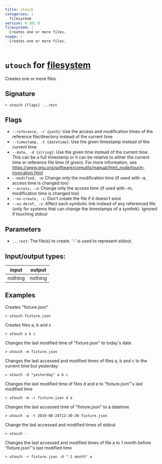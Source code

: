```yaml
---
title: utouch
categories: |
  filesystem
version: 0.101.0
filesystem: |
  Creates one or more files.
usage: |
  Creates one or more files.
---
```

<!-- This file is automatically generated. Please edit the command in https://github.com/nushell/nushell instead. -->

# `utouch` for [filesystem](/commands/categories/filesystem.md)

<div class='command-title'>Creates one or more files.</div>

## Signature

```> utouch {flags} ...rest```

## Flags

 -  `--reference, -r {path}`: Use the access and modification times of the reference file/directory instead of the current time
 -  `--timestamp, -t {datetime}`: Use the given timestamp instead of the current time
 -  `--date, -d {string}`: Use the given time instead of the current time. This can be a full timestamp or it can be relative to either the current time or reference file time (if given). For more information, see https://www.gnu.org/software/coreutils/manual/html_node/touch-invocation.html
 -  `--modified, -m`: Change only the modification time (if used with -a, access time is changed too)
 -  `--access, -a`: Change only the access time (if used with -m, modification time is changed too)
 -  `--no-create, -c`: Don't create the file if it doesn't exist
 -  `--no-deref, -s`: Affect each symbolic link instead of any referenced file (only for systems that can change the timestamps of a symlink). Ignored if touching stdout

## Parameters

 -  `...rest`: The file(s) to create. '-' is used to represent stdout.


## Input/output types:

| input   | output  |
| ------- | ------- |
| nothing | nothing |

## Examples

Creates "fixture.json"
```nu
> utouch fixture.json

```

Creates files a, b and c
```nu
> utouch a b c

```

Changes the last modified time of "fixture.json" to today's date
```nu
> utouch -m fixture.json

```

Changes the last accessed and modified times of files a, b and c to the current time but yesterday
```nu
> utouch -d "yesterday" a b c

```

Changes the last modified time of files d and e to "fixture.json"'s last modified time
```nu
> utouch -m -r fixture.json d e

```

Changes the last accessed time of "fixture.json" to a datetime
```nu
> utouch -a -t 2019-08-24T12:30:30 fixture.json

```

Change the last accessed and modified times of stdout
```nu
> utouch -

```

Changes the last accessed and modified times of file a to 1 month before "fixture.json"'s last modified time
```nu
> utouch -r fixture.json -d "-1 month" a

```
